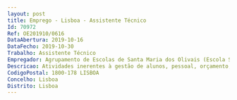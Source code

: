 ```yaml
--- 
layout: post
title: Emprego - Lisboa - Assistente Técnico
Id: 70972
Ref: OE201910/0616
DataAbertura: 2019-10-16
DataFecho: 2019-10-30
Trabalho: Assistente Técnico
Empregador: Agrupamento de Escolas de Santa Maria dos Olivais (Escola Secundária António Damásio - Sede)
Descricao: Atividades inerentes à gestão de alunos, pessoal, orçamento, contabilidade, património, aprovisionamento, secretaria, arquivo e expediente
CodigoPostal: 1800-178 LISBOA
Concelho: Lisboa
Distrito: Lisboa
--- 
```


